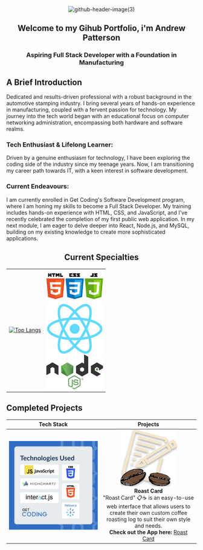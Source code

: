 <div align="center">
  
![github-header-image(3)](https://github.com/derethan/derethan/assets/132785162/907e9d96-2393-4913-8725-bb00533c76c4)

## Welcome to my Gihub Portfolio, i'm Andrew Patterson
###  Aspiring Full Stack Developer with a Foundation in Manufacturing 


</div>


## A Brief Introduction
Dedicated and results-driven professional with a robust background in the automotive stamping industry. I bring several years of hands-on experience in manufacturing, coupled with a fervent passion for technology. My journey into the tech world began with an educational focus on computer networking administration, encompassing both hardware and software realms.

### Tech Enthusiast & Lifelong Learner:
Driven by a genuine enthusiasm for technology, I have been exploring the coding side of the industry since my teenage years. Now, I am transitioning my career path towards IT, with a keen interest in software development.

### Current Endeavours:
I am currently enrolled in Get Coding's Software Development program, where I am honing my skills to become a Full Stack Developer. My training includes hands-on experience with HTML, CSS, and JavaScript, and I've recently celebrated the completion of my first public web application. In my next module, I am eager to delve deeper into React, Node.js, and MySQL, building on my existing knowledge to create more sophisticated applications.

<div align="center">
  
## Current Specialties

<table>
<tr>
<td>

[![Top Langs](https://github-readme-stats.vercel.app/api/top-langs/?username=derethan)](https://github.com/anuraghazra/github-readme-stats)

</td>
<td>
  
<img src="https://github.com/derethan/derethan/blob/main/webdevicons.png" alt="DevIcons" width="150px">
<br />
<img src="https://github.com/derethan/derethan/blob/main/React-icon.svg.png" alt="React Logo" width="150px">
<br />
<img src="https://github.com/derethan/derethan/blob/main/Node.js_logo.svg" alt="NodeJS Logo" width="150px">


</td>
</tr>
</table>
  

</div>

## Completed Projects
| Tech Stack  | Projects |
| :---: | :---: |
| ![RoastCard Logo](https://github.com/derethan/derethan/blob/main/rc_techstack.jpg)  | <a href="https://app.roastfromthecoast.com"><img src="https://github.com/derethan/derethan/blob/main/logo-color.png" alt="RoastCard Logo"></a><br /> **Roast Card** <br /> "Roast Card" 📋☕ is an easy-to-use web interface that allows users to create their own custom coffee roasting log to suit their own style and needs. <br /> **Check out the App here:** [Roast Card](https://derethan.github.io/RoastCard/)|



